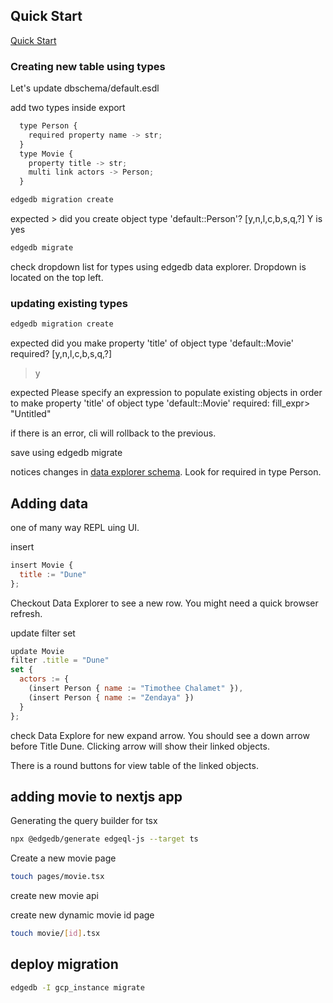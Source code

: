 ## Quick Start

[Quick Start](https://www.edgedb.com/docs/intro/quickstart)

### Creating new table using types 

Let's update dbschema/default.esdl

add two types inside export

```javascript
  type Person {
    required property name -> str;
  }
  type Movie {
    property title -> str;
    multi link actors -> Person;
  }
```

```bash
edgedb migration create
```

expected >
did you create object type 'default::Person'? [y,n,l,c,b,s,q,?]
Y is yes

```bash
edgedb migrate
```

check dropdown list for types using edgedb data explorer.  Dropdown is located on the top left. 

### updating existing types

```bash
edgedb migration create
```

expected 
did you make property 'title' of object type 'default::Movie' required? [y,n,l,c,b,s,q,?]
> y

expected
Please specify an expression to populate existing objects in order to make property 'title' of object type 'default::Movie' required:
fill_expr> "Untitled"

if there is an error, cli will rollback to the previous. 

save using edgedb migrate

notices changes in [data explorer schema](http://localhost:10706/ui/edgedb/schema).  Look for required in type Person. 


## Adding data 

one of many way REPL uing UI.  

insert

```javascript
insert Movie {
  title := "Dune"
};
```

Checkout Data Explorer to see a new row.  You might need a quick browser refresh.  

update filter set

```Javascript
update Movie
filter .title = "Dune"
set {
  actors := {
    (insert Person { name := "Timothee Chalamet" }),
    (insert Person { name := "Zendaya" })
  }
};
```

check Data Explore for new expand arrow.  You should see a down arrow before Title Dune. Clicking arrow will show their linked objects. 

There is a round buttons for view table of the linked objects. 

## adding movie to nextjs app

Generating the query builder for tsx
​
```bash
npx @edgedb/generate edgeql-js --target ts
```

Create a new movie page 

```bash
touch pages/movie.tsx
```

create new movie api

create new dynamic movie id page

```bash
touch movie/[id].tsx
```


## deploy migration 

```bash
edgedb -I gcp_instance migrate
```



